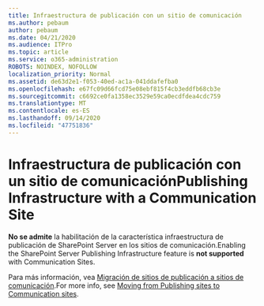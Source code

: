 ```yaml
---
title: Infraestructura de publicación con un sitio de comunicación
ms.author: pebaum
author: pebaum
ms.date: 04/21/2020
ms.audience: ITPro
ms.topic: article
ms.service: o365-administration
ROBOTS: NOINDEX, NOFOLLOW
localization_priority: Normal
ms.assetid: de63d2e1-f053-40ed-ac1a-041ddafefba0
ms.openlocfilehash: e67fc09d66fcd75e08ebf815f4cb3eddfb68cb3e
ms.sourcegitcommit: c6692ce0fa1358ec3529e59ca0ecdfdea4cdc759
ms.translationtype: MT
ms.contentlocale: es-ES
ms.lasthandoff: 09/14/2020
ms.locfileid: "47751836"
---
```

# <a name="publishing-infrastructure-with-a-communication-site"></a><span data-ttu-id="76723-102">Infraestructura de publicación con un sitio de comunicación</span><span class="sxs-lookup"><span data-stu-id="76723-102">Publishing Infrastructure with a Communication Site</span></span>


<span data-ttu-id="76723-103">**No se admite** la habilitación de la característica infraestructura de publicación de SharePoint Server en los sitios de comunicación.</span><span class="sxs-lookup"><span data-stu-id="76723-103">Enabling the SharePoint Server Publishing Infrastructure feature is **not supported** with Communication Sites.</span></span> 
  
<span data-ttu-id="76723-104">Para más información, vea [Migración de sitios de publicación a sitios de comunicación](https://docs.microsoft.com/sharepoint/publishing-sites-classic-to-modern-experience).</span><span class="sxs-lookup"><span data-stu-id="76723-104">For more info, see [Moving from Publishing sites to Communication sites](https://docs.microsoft.com/sharepoint/publishing-sites-classic-to-modern-experience).</span></span> 
  

